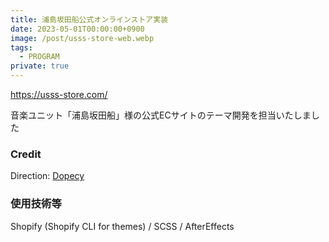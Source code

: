 ```yaml
---
title: 浦島坂田船公式オンラインストア実装
date: 2023-05-01T00:00:00+0900
image: /post/usss-store-web.webp
tags:
  - PROGRAM
private: true
---
```


https://usss-store.com/

音楽ユニット「浦島坂田船」様の公式ECサイトのテーマ開発を担当いたしました

### Credit

Direction: [Dopecy](https://dopecy.jp/)

### 使用技術等

Shopify (Shopify CLI for themes) / SCSS / AfterEffects
